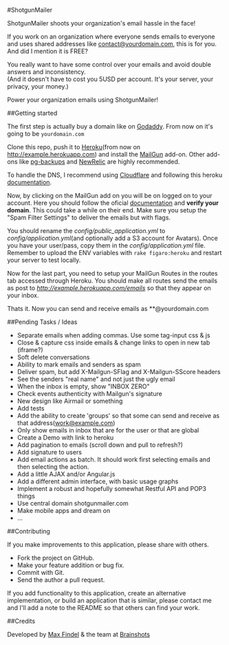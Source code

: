 #ShotgunMailer

ShotgunMailer shoots your organization's email hassle in the face!  

If you work on an organization where everyone sends emails to everyone and uses shared addresses like contact@yourdomain.com, this is for you. And did I mention it is FREE?

You really want to have some control over your emails and avoid double answers and inconsistency.  
(And it doesn't have to cost you 5USD per account. It's your server, your privacy, your money.)

Power your organization emails using ShotgunMailer!
<!-- SAMPLE IMAGE -->

##Getting started

The first step is actually buy a domain like on [Godaddy](http://www.godaddy.com/). From now on it's going to be `yourdomain.com`  

Clone this repo, push it to [Heroku](http://heroku.com)(from now on http://example.herokuapp.com) and install the [MailGun](https://addons.heroku.com/mailgun) add-on. Other add-ons like [pg-backups](https://addons.heroku.com/pgbackups) and [NewRelic](https://addons.heroku.com/newrelic) are highly recommended.  

To handle the DNS, I recommend using [Cloudflare](http://cloudflare.com) and following this heroku [documentation](http://www.higherorderheroku.com/articles/cloudflare-dns-heroku/).  

Now, by clicking on the MailGun add on you will be on logged on to your account. Here you should follow the oficial [documentation](http://documentation.mailgun.com/quickstart.html#verifying-your-domain) and **verify your domain**. This could take a while on their end. Make sure you setup the "Spam Filter Settings" to deliver the emails but with flags.   

You should rename the *config/public_application.yml* to *config/application.yml*(and optionally add a S3 account for Avatars). Once you have your user/pass, copy them in the *config/application.yml* file. Remember to upload the ENV variables with `rake figaro:heroku` and restart your server to test locally.  
  
Now for the last part, you need to setup your MailGun Routes in the routes tab accessed through Heroku. You should make all routes send the emails as post to *http://example.herokuapp.com/emails* so that they appear on your inbox.

Thats it. Now you can send and receive emails as **@yourdomain.com

##Pending Tasks / Ideas

* Separate emails when adding commas. Use some tag-input css & js
* Close & capture css inside emails & change links to open in new tab (iframe?)
* Soft delete conversations
* Ability to mark emails and senders as spam
* Deliver spam, but add X-Mailgun-SFlag and X-Mailgun-SScore headers
* See the senders "real name" and not just the ugly email
* When the inbox is empty, show "INBOX ZERO"
* Check events authenticity with Mailgun's signature
* New design like Airmail or something
* Add tests
* Add the ability to create 'groups' so that some can send and receive as that address(work@example.com)
* Only show emails in inbox that are for the user or that are global
* Create a Demo with link to heroku
* Add pagination to emails (scroll down and pull to refresh?)
* Add signature to users
* Add email actions as batch. It should work first selecting emails and then selecting the action.
* Add a little AJAX and/or Angular.js
* Add a different admin interface, with basic usage graphs
* Implement a robust and hopefully somewhat Restful API and POP3 things
* Use central domain shotgunmailer.com
* Make mobile apps and dream on
* ...

##Contributing

If you make improvements to this application, please share with others.

* Fork the project on GitHub.
* Make your feature addition or bug fix.
* Commit with Git.
* Send the author a pull request.

If you add functionality to this application, create an alternative implementation, or build an application that is similar, please contact me and I'll add a note to the README so that others can find your work.

##Credits

Developed by [Max Findel](https://github.com/maxfindel) & the team at [Brainshots](http://brainshots.cl)




